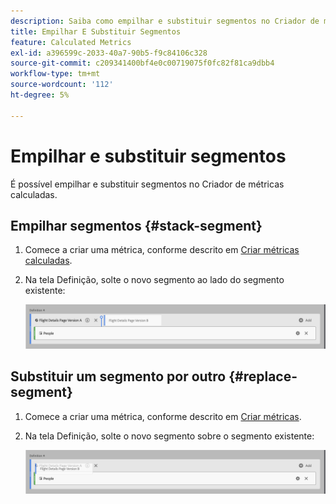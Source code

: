 ```yaml
---
description: Saiba como empilhar e substituir segmentos no Criador de métricas calculadas.
title: Empilhar E Substituir Segmentos
feature: Calculated Metrics
exl-id: a396599c-2033-40a7-90b5-f9c84106c328
source-git-commit: c209341400bf4e0c00719075f0fc82f81ca9dbb4
workflow-type: tm+mt
source-wordcount: '112'
ht-degree: 5%

---
```


# Empilhar e substituir segmentos

É possível empilhar e substituir segmentos no Criador de métricas calculadas.

## Empilhar segmentos {#stack-segment}

1. Comece a criar uma métrica, conforme descrito em [Criar métricas calculadas](/help/components/calc-metrics/cm-workflow/cm-build-metrics.md).

1. Na tela Definição, solte o novo segmento ao lado do segmento existente:

   ![Tela de definição mostrando a métrica Visitantes dos EUA colocada ao lado dos Visitantes Internacionais existentes.](assets/segment-stack.png)

## Substituir um segmento por outro {#replace-segment}

1. Comece a criar uma métrica, conforme descrito em [Criar métricas](/help/components/calc-metrics/cm-workflow/cm-build-metrics.md).

1. Na tela Definição, solte o novo segmento sobre o segmento existente:

   ![Tela de definição mostrando os Visitantes dos EUA incluídos na métrica Visitantes Internacionais.](assets/segment-replace.png)
